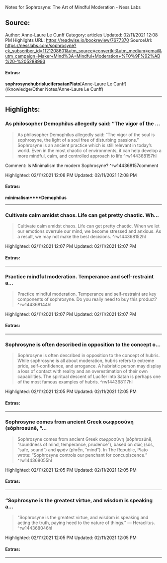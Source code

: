 Notes for Sophrosyne: The Art of Mindful Moderation - Ness Labs

## Source:
Author: Anne-Laure Le Cunff
Category: articles
Updated: 02/11/2021 12:08 PM
Highlights URL: https://readwise.io/bookreview/7677370
SourceUrl: https://nesslabs.com/sophrosyne?ck_subscriber_id=1121208601&utm_source=convertkit&utm_medium=email&utm_campaign=Maker+Mind%3A+Mindful+Moderation+%F0%9F%92%AB%20-%205288993


#### Extras:
**sophrosyne****hubris****lucifer****satan****Plato**[Anne-Laure Le Cunff](/knowledge/Other Notes/Anne-Laure Le Cunff)

 
-----
 ## Highlights:

### As philosopher Demophilus allegedly said: “The vigor of the ...
>As philosopher Demophilus allegedly said: “The vigor of the soul is sophrosyne, the light of a soul free of disturbing passions.” Sophrosyne is an ancient practice which is still relevant in today’s world. Even in the most chaotic of environments, it can help develop a more mindful, calm, and controlled approach to life ^rw144368157hl

Comment: Is Minimalism the modern Sophrosyne? ^rw144368157comment

Highlighted: 02/11/2021 12:08 PM
Updated: 02/11/2021 12:08 PM


#### Extras:
**minimalism****Demophilus**


------

### Cultivate calm amidst chaos. Life can get pretty chaotic. Wh...
>Cultivate calm amidst chaos. Life can get pretty chaotic. When we let our emotions overrule our mind, we become stressed and anxious. As a result, we may not make the best decisions. ^rw144368152hl


Highlighted: 02/11/2021 12:07 PM
Updated: 02/11/2021 12:07 PM


#### Extras:



------

### Practice mindful moderation. Temperance and self-restraint a...
>Practice mindful moderation. Temperance and self-restraint are key components of sophrosyne. Do you really need to buy this product? ^rw144368144hl


Highlighted: 02/11/2021 12:07 PM
Updated: 02/11/2021 12:07 PM


#### Extras:



------

### Sophrosyne is often described in opposition to the concept o...
>Sophrosyne is often described in opposition to the concept of hubris. While sophrosyne is all about moderation, hubris refers to extreme pride, self-confidence, and arrogance. A hubristic person may display a loss of contact with reality and an overestimation of their own capabilities. The spiritual descent of Lucifer into Satan is perhaps one of the most famous examples of hubris. ^rw144368117hl


Highlighted: 02/11/2021 12:05 PM
Updated: 02/11/2021 12:05 PM


#### Extras:



------

### Sophrosyne comes from ancient Greek σωφροσύνη (sōphrosúnē, “...
>Sophrosyne comes from ancient Greek σωφροσύνη (sōphrosúnē, “soundness of mind, temperance, prudence”), based on σῶς (sôs, “safe, sound”) and φρήν (phrḗn, “mind”). In The Republic, Plato wrote: “Sophrosyne controls our penchant for concupiscence.” ^rw144368055hl


Highlighted: 02/11/2021 12:05 PM
Updated: 02/11/2021 12:05 PM


#### Extras:



------

### “Sophrosyne is the greatest virtue, and wisdom is speaking a...
>“Sophrosyne is the greatest virtue, and wisdom is speaking and acting the truth, paying heed to the nature of things.” — Heraclitus. ^rw144368046hl


Highlighted: 02/11/2021 12:05 PM
Updated: 02/11/2021 12:05 PM


#### Extras:



------

